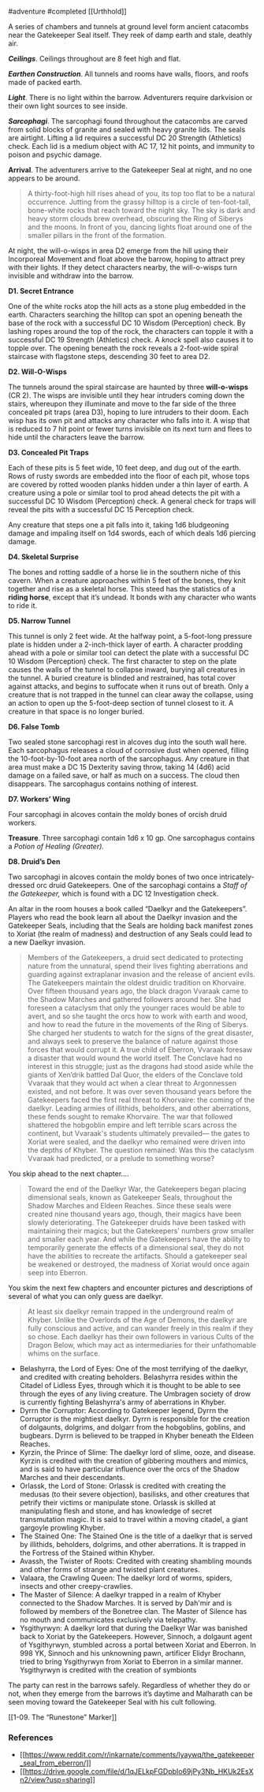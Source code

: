  #adventure #completed [[Urthhold]]

A series of chambers and tunnels at ground level form ancient catacombs near the Gatekeeper Seal itself. They reek of damp earth and stale, deathly air.

***Ceilings***. Ceilings throughout are 8 feet high and flat.

***Earthen Construction***. All tunnels and rooms have walls, floors, and roofs made of packed earth.

***Light***. There is no light within the barrow. Adventurers require darkvision or their own light sources to see inside.

***Sarcophagi***. The sarcophagi found throughout the catacombs are carved from solid blocks of granite and sealed with heavy granite lids. The seals are airtight. Lifting a lid requires a successful DC 20 Strength (Athletics) check. Each lid is a medium object with AC 17, 12 hit points, and immunity to poison and psychic damage.

**Arrival**. The adventurers arrive to the Gatekeeper Seal at night, and no one appears to be around.

> A thirty-foot-high hill rises ahead of you, its top too flat to be a natural occurrence. Jutting from the grassy hilltop is a circle of ten-foot-tall, bone-white rocks that reach toward the night sky. The sky is dark and heavy storm clouds brew overhead, obscuring the Ring of Siberys and the moons. In front of you, dancing lights float around one of the smaller pillars in the front of the formation.

At night, the will-o-wisps in area D2 emerge from the hill using their Incorporeal Movement and float above the barrow, hoping to attract prey with their lights. If they detect characters nearby, the will-o-wisps turn invisible and withdraw into the barrow.

**D1. Secret Entrance**

One of the white rocks atop the hill acts as a stone plug embedded in the earth. Characters searching the hilltop can spot an opening beneath the base of the rock with a successful DC 10 Wisdom (Perception) check. By lashing ropes around the top of the rock, the characters can topple it with a successful DC 19 Strength (Athletics) check. A *knock* spell also causes it to topple over. The opening beneath the rock reveals a 2-foot-wide spiral staircase with flagstone steps, descending 30 feet to area D2.

**D2. Will-O-Wisps**

The tunnels around the spiral staircase are haunted by three **will-o-wisps** (CR 2). The wisps are invisible until they hear intruders coming down the stairs, whereupon they illuminate and move to the far side of the three concealed pit traps (area D3), hoping to lure intruders to their doom. Each wisp has its own pit and attacks any character who falls into it. A wisp that is reduced to 7 hit point or fewer turns invisible on its next turn and flees to hide until the characters leave the barrow.

**D3. Concealed Pit Traps**

Each of these pits is 5 feet wide, 10 feet deep, and dug out of the earth. Rows of rusty swords are embedded into the floor of each pit, whose tops are covered by rotted wooden planks hidden under a thin layer of earth. A creature using a pole or similar tool to prod ahead detects the pit with a successful DC 10 Wisdom (Perception) check. A general check for traps will reveal the pits with a successful DC 15 Perception check.

Any creature that steps one a pit falls into it, taking 1d6 bludgeoning damage and impaling itself on 1d4 swords, each of which deals 1d6 piercing damage.

**D4. Skeletal Surprise**

The bones and rotting saddle of a horse lie in the southern niche of this cavern. When a creature approaches within 5 feet of the bones, they knit together and rise as a skeletal horse. This steed has the statistics of a **riding horse**, except that it’s undead. It bonds with any character who wants to ride it.

**D5. Narrow Tunnel**

This tunnel is only 2 feet wide. At the halfway point, a 5-foot-long pressure plate is hidden under a 2-inch-thick layer of earth. A character prodding ahead with a pole or similar tool can detect the plate with a successful DC 10 Wisdom (Perception) check. The first character to step on the plate causes the walls of the tunnel to collapse inward, burying all creatures in the tunnel. A buried creature is blinded and restrained, has total cover against attacks, and begins to suffocate when it runs out of breath. Only a creature that is not trapped in the tunnel can clear away the collapse, using an action to open up the 5-foot-deep section of tunnel closest to it. A creature in that space is no longer buried.

**D6. False Tomb**

Two sealed stone sarcophagi rest in alcoves dug into the south wall here. Each sarcophagus releases a cloud of corrosive dust when opened, filling the 10-foot-by-10-foot area north of the sarcophagus. Any creature in that area must make a DC 15 Dexterity saving throw, taking 14 (4d6) acid damage on a failed save, or half as much on a success. The cloud then disappears. The sarcophagus contains nothing of interest.

**D7. Workers’ Wing**

Four sarcophagi in alcoves contain the moldy bones of orcish druid workers.

**Treasure**. Three sarcophagi contain 1d6 x 10 gp. One sarcophagus contains a *Potion of Healing (Greater).*

**D8. Druid’s Den**

Two sarcophagi in alcoves contain the moldy bones of two once intricately-dressed orc druid Gatekeepers. One of the sarcophagi contains a *Staff of the Gatekeeper,* which is found with a DC 12 Investigation check.

An altar in the room houses a book called “Daelkyr and the Gatekeepers”. Players who read the book learn all about the Daelkyr invasion and the Gatekeeper Seals, including that the Seals are holding back manifest zones to Xoriat (the realm of madness) and destruction of any Seals could lead to a new Daelkyr invasion.

> Members of the Gatekeepers, a druid sect dedicated to protecting nature from the unnatural, spend their lives fighting aberrations and guarding against extraplanar invasion and the release of ancient evils.
> The Gatekeepers maintain the oldest druidic tradition on Khorvaire. Over fifteen thousand years ago, the black dragon Vvaraak came to the Shadow Marches and gathered followers around her. She had foreseen a cataclysm that only the younger races would be able to avert, and so she taught the orcs how to work with earth and wood, and how to read the future in the movements of the Ring of Siberys. She charged her students to watch for the signs of the great disaster, and always seek to preserve the balance of nature against those forces that would corrupt it.
> A true child of Eberron, Vvaraak foresaw a disaster that would wound the world itself. The Conclave had no interest in this struggle; just as the dragons had stood aside while the giants of Xen’drik battled Dal Quor, the elders of the Conclave told Vvaraak that they would act when a clear threat to Argonnessen existed, and not before.
> It was over seven thousand years before the Gatekeepers faced the first real threat to Khorvaire: the coming of the daelkyr. Leading armies of illithids, beholders, and other aberrations, these fends sought to remake Khorvaire. The war that followed shattered the hobgoblin empire and left terrible scars across the continent, but Vvaraak's students ultimately prevailed— the gates to Xoriat were sealed, and the daelkyr who remained were driven into the depths of Khyber. The question remained: Was this the cataclysm Vvaraak had predicted, or a prelude to something worse?

You skip ahead to the next chapter….

> Toward the end of the Daelkyr War, the Gatekeepers began placing dimensional seals, known as Gatekeeper Seals, throughout the Shadow Marches and Eldeen Reaches. Since these seals were created nine thousand years ago, though, their magics have been slowly deteriorating. The Gatekeeper druids have been tasked with maintaining their magics; but the Gatekeepers' numbers grow smaller and smaller each year. And while the Gatekeepers have the ability to temporarily generate the effects of a dimensional seal, they do not have the abilities to recreate the artifacts. Should a gatekeeper seal be weakened or destroyed, the madness of Xoriat would once again seep into Eberron.

You skim the next few chapters and encounter pictures and descriptions of several of what you can only guess are daelkyr.

> At least six daelkyr remain trapped in the underground realm of Khyber. Unlike the Overlords of the Age of Demons, the daelkyr are fully conscious and active, and can wander freely in this realm if they so chose. Each daelkyr has their own followers in various Cults of the Dragon Below, which may act as intermediaries for their unfathomable whims on the surface.

- Belashyrra, the Lord of Eyes: One of the most terrifying of the daelkyr, and credited with creating beholders. Belashyrra resides within the Citadel of Lidless Eyes, through which it is thought to be able to see through the eyes of any living creature. The Umbragen society of drow is currently fighting Belashyrra's army of aberrations in Khyber.
- Dyrrn the Corruptor: According to Gatekeeper legend, Dyrrn the Corruptor is the mightiest daelkyr. Dyrrn is responsible for the creation of dolgaunts, dolgrims, and dolgarr from the hobgoblins, goblins, and bugbears. Dyrrn is believed to be trapped in Khyber beneath the Eldeen Reaches.
- Kyrzin, the Prince of Slime: The daelkyr lord of slime, ooze, and disease. Kyrzin is credited with the creation of gibbering mouthers and mimics, and is said to have particular influence over the orcs of the Shadow Marches and their descendants.
- Orlassk, the Lord of Stone: Orlassk is credited with creating the medusas (to their severe objection), basilisks, and other creatures that petrify their victims or manipulate stone. Orlassk is skilled at manipulating flesh and stone, and has knowledge of secret transmutation magic. It is said to travel within a moving citadel, a giant gargoyle prowling Khyber.
- The Stained One: The Stained One is the title of a daelkyr that is served by illithids, beholders, dolgrims, and other aberrations. It is trapped in the Fortress of the Stained within Khyber.
- Avassh, the Twister of Roots: Credited with creating shambling mounds and other forms of strange and twisted plant creatures.
- Valaara, the Crawling Queen: The daelkyr lord of worms, spiders, insects and other creepy-crawlies.
- The Master of Silence: A daelkyr trapped in a realm of Khyber connected to the Shadow Marches. It is served by Dah'mir and is followed by members of the Bonetree clan. The Master of Silence has no mouth and communicates exclusively via telepathy.
- Ysgithyrwyn: A daelkyr lord that during the Daelkyr War was banished back to Xoriat by the Gatekeepers. However, Sinnoch, a dolgaunt agent of Ysgithyrwyn, stumbled across a portal between Xoriat and Eberron. In 998 YK, Sinnoch and his unknowning pawn, artificer Elidyr Brochann, tried to bring Ysgithyrwyn from Xoriat to Eberron in a similar manner. Ysgithyrwyn is credited with the creation of symbionts

The party can rest in the barrows safely. Regardless of whether they do or not, when they emerge from the barrows it’s daytime and Malharath can be seen moving toward the Gatekeeper Seal with his cult following.

[[1-09. The “Runestone” Marker]]

### References

* [[https://www.reddit.com/r/inkarnate/comments/lyaywq/the_gatekeeper_seal_from_eberron/]]
* [[https://drive.google.com/file/d/1qJELkpFGDpbIo69jPy3Nb_HKUk2EsXn2/view?usp=sharing]]

